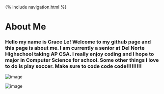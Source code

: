 
{% include navigation.html %}

# About Me
### Hello my name is Grace Le! Welcome to my github page and this page is about me. I am currently a senior at Del Norte Highschool taking AP CSA. I really enjoy coding and I hope to major in Computer Science for school. Some other things I love to do is play soccer. Make sure to code code code!!!!!!!!!


![image](https://user-images.githubusercontent.com/73254122/159850461-fd802cd6-1586-4a9e-93ae-6f6981c2e0ef.png)


![image](https://user-images.githubusercontent.com/73254122/159850474-6aa716db-0909-45e5-a7b9-4678852f7a38.png)



